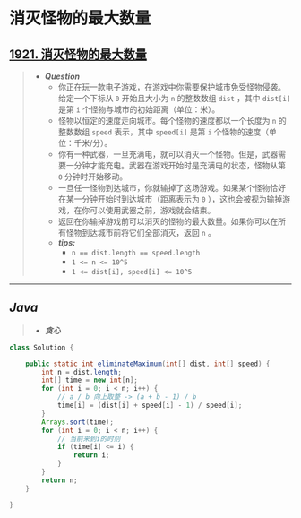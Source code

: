 # 消灭怪物的最大数量

## [1921. 消灭怪物的最大数量](https://leetcode.cn/problems/eliminate-maximum-number-of-monsters/)

> - ***Question***
>   - 你正在玩一款电子游戏，在游戏中你需要保护城市免受怪物侵袭。给定一个下标从 `0` 开始且大小为 `n` 的整数数组 `dist` ，其中 `dist[i]` 是第 `i` 个怪物与城市的初始距离（单位：米）。
>   - 怪物以恒定的速度走向城市。每个怪物的速度都以一个长度为 `n` 的整数数组 `speed` 表示，其中 `speed[i]` 是第 `i` 个怪物的速度（单位：千米/分）。
>   - 你有一种武器，一旦充满电，就可以消灭一个怪物。但是，武器需要一分钟才能充电。武器在游戏开始时是充满电的状态，怪物从第 `0` 分钟时开始移动。
>   - 一旦任一怪物到达城市，你就输掉了这场游戏。如果某个怪物恰好在某一分钟开始时到达城市（距离表示为 `0` ），这也会被视为输掉游戏，在你可以使用武器之前，游戏就会结束。
>   - 返回在你输掉游戏前可以消灭的怪物的最大数量。如果你可以在所有怪物到达城市前将它们全部消灭，返回 `n` 。
>   - ***tips:***
>     - `n == dist.length == speed.length`
>     - `1 <= n <= 10^5`
>     - `1 <= dist[i], speed[i] <= 10^5`

---

## *Java*

> - ***贪心***

```java
class Solution {

    public static int eliminateMaximum(int[] dist, int[] speed) {
        int n = dist.length;
        int[] time = new int[n];
        for (int i = 0; i < n; i++) {
            // a / b 向上取整 -> (a + b - 1) / b
            time[i] = (dist[i] + speed[i] - 1) / speed[i];
        }
        Arrays.sort(time);
        for (int i = 0; i < n; i++) {
            // 当前来到i的时刻
            if (time[i] <= i) {
                return i;
            }
        }
        return n;
    }

}
```
